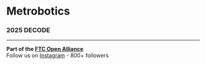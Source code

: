 # Metrobotics

### 2025 DECODE

---

**Part of the [FTC Open Alliance](https://ftcopenalliance.org/teams/14212)**  
Follow us on [Instagram](https://instagram.com/metrobotics_14212) - 800+ followers
